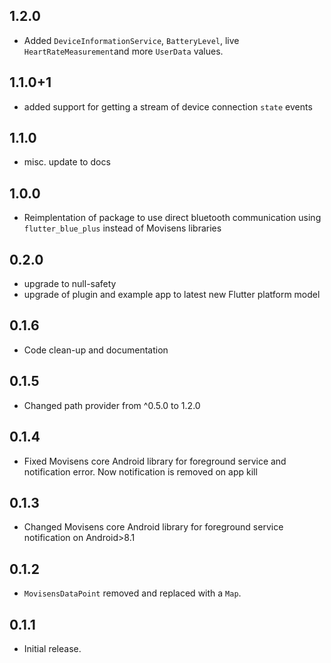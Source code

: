 ## 1.2.0

- Added `DeviceInformationService`, `BatteryLevel`, live `HeartRateMeasurement`and more `UserData` values.

## 1.1.0+1

- added support for getting a stream of device connection `state` events

## 1.1.0

- misc. update to docs

## 1.0.0

- Reimplentation of package to use direct bluetooth communication using `flutter_blue_plus` instead of Movisens libraries

## 0.2.0

- upgrade to null-safety
- upgrade of plugin and example app to latest new Flutter platform model

## 0.1.6

- Code clean-up and documentation

## 0.1.5

- Changed path provider from ^0.5.0 to 1.2.0

## 0.1.4

- Fixed Movisens core Android library for foreground service and notification error. Now notification is removed on app kill

## 0.1.3

- Changed Movisens core Android library for foreground service notification on Android>8.1

## 0.1.2

- `MovisensDataPoint` removed and replaced with a `Map`.

## 0.1.1

- Initial release.
